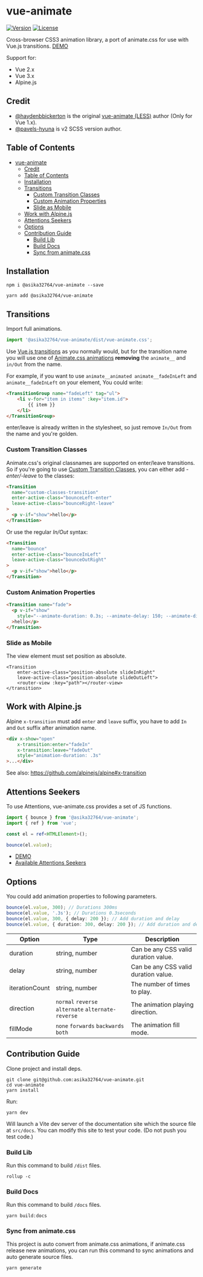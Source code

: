 # vue-animate

[![Version](https://img.shields.io/npm/v/@asika32764/vue-animate.svg?style=flat-square)](https://www.npmjs.com/package/vue2-animate)
[![License](https://img.shields.io/npm/l/@asika32764/vue-animate.svg?style=flat-square)](LICENSE)

Cross-browser CSS3 animation library, a port of animate.css for use with Vue.js transitions. [DEMO](https://vue-animate.simular.co/)

Support for:

- Vue 2.x
- Vue 3.x
- Alpine.js

## Credit

- [@haydenbbickerton](https://github.com/haydenbbickerton/vue-animate) is the original [vue-animate (LESS)](https://github.com/haydenbbickerton/vue-animate) author (Only for Vue 1.x).
- [@pavels-hyuna](https://github.com/pavels-hyuna) is v2 SCSS version author.

## Table of Contents

<!-- TOC -->
* [vue-animate](#vue-animate)
  * [Credit](#credit)
  * [Table of Contents](#table-of-contents)
  * [Installation](#installation)
  * [Transitions](#transitions)
    * [Custom Transition Classes](#custom-transition-classes)
    * [Custom Animation Properties](#custom-animation-properties)
    * [Slide as Mobile](#slide-as-mobile)
  * [Work with Alpine.js](#work-with-alpinejs)
  * [Attentions Seekers](#attentions-seekers)
  * [Options](#options)
  * [Contribution Guide](#contribution-guide)
    * [Build Lib](#build-lib)
    * [Build Docs](#build-docs)
    * [Sync from animate.css](#sync-from-animatecss)
<!-- TOC -->

## Installation

```shell
npm i @asika32764/vue-animate --save

yarn add @asika32764/vue-animate
```

## Transitions

Import full animations.

```ts
import '@asika32764/vue-animate/dist/vue-animate.css';
```

Use [Vue.js transitions](https://vuejs.org/guide/built-ins/transition.html "Vue.js Transitions") as you normally would, but for the transition name you will use one of [Animate.css animations](https://animate.style/#utilities "animations") **removing** the `animate__` and `in/Out` from the name.

For example, if you want to use `animate__animated animate__fadeInLeft` and `animate__fadeInLeft` on your element, You could write:

```html
<TransitionGroup name="fadeLeft" tag="ul">
    <li v-for="item in items" :key="item.id">
        {{ item }}
    </li>
</TransitionGroup>
```
enter/leave is already written in the stylesheet, so just remove `In/Out` from the name and you're golden.

### Custom Transition Classes

Animate.css's original classnames are supported on enter/leave transitions. So if you're going to use [Custom Transition Classes](https://vuejs.org/guide/built-ins/transition.html#css-based-transitions "Custom Transition Classes"), you can either add *-enter/-leave* to the classes:

```html
<Transition
  name="custom-classes-transition"
  enter-active-class="bounceLeft-enter"
  leave-active-class="bounceRight-leave"
>
  <p v-if="show">hello</p>
</Transition>
```
Or use the regular *In/Out* syntax:

```html
<Transition
  name="bounce"
  enter-active-class="bounceInLeft"
  leave-active-class="bounceOutRight"
>
  <p v-if="show">hello</p>
</Transition>
```

### Custom Animation Properties

```html
<Transition name="fade">
  <p v-if="show" 
    style="--animate-duration: 0.3s; --animate-delay: 150; --animate-direction: reverse;"
  >hello</p>
</Transition>
```

### Slide as Mobile

The view element must set position as absolute.

```
<Transition
    enter-active-class="position-absolute slideInRight"
    leave-active-class="position-absolute slideOutLeft">
    <router-view :key="path"></router-view>
</transition>
```

## Work with Alpine.js

Alpine `x-transition` must add `enter` and `leave` suffix, you have to add `In` and `Out` suffix after animation name.

```html
<div x-show="open"
    x-transition:enter="fadeIn"
    x-transition:leave="fadeOut"
    style="animation-duration: .3s"
>...</div>
```

See also: https://github.com/alpinejs/alpine#x-transition

## Attentions Seekers

To use Attentions, vue-animate.css provides a set of JS functions.

```ts
import { bounce } from '@asika32764/vue-animate';
import { ref } from 'vue';

const el = ref<HTMLElement>();

bounce(el.value);
```

- [DEMO](https://vue-animate.simular.co/#attentions)
- [Available Attentions Seekers](https://github.com/asika32764/vue-animate.css/tree/main/src/attentions)

## Options

You could add animation properties to following parameters.

```ts
bounce(el.value, 300); // Durations 300ms
bounce(el.value, '.3s'); // Durations 0.3seconds
bounce(el.value, 300, { delay: 200 }); // Add duration and delay
bounce(el.value, { duration: 300, delay: 200 }); // Add duration and delay by options object
```

| Option         | Type                                               | Description                          |
|----------------|----------------------------------------------------|--------------------------------------|
| duration       | string, number                                     | Can be any CSS valid duration value. |
| delay          | string, number                                     | Can be any CSS valid duration value. |
| iterationCount | string, number                                     | The number of times to play.         |
| direction      | `normal` `reverse` `alternate` `alternate-reverse` | The animation playing direction.     |
| fillMode       | `none` `forwards` `backwards` `both`               | The animation fill mode.             |

## Contribution Guide

Clone project and install deps.

```shell
git clone git@github.com:asika32764/vue-animate.git
cd vue-animate
yarn install
```

Run:

```shell
yarn dev
```

Will launch a Vite dev server of the documentation site which the source file at `src/docs`.
You can modify this site to test your code. (Do not push you test code.)

### Build Lib

Run this command to build `/dist` files.

```shell
rollup -c
```

### Build Docs

Run this command to build `/docs` files.

```shell
yarn build:docs
```

### Sync from animate.css

This project is auto convert from animate.css animations, if animate.css release new animations, 
you can run this command to sync animations and auto generate source files.

```shell
yarn generate
```
